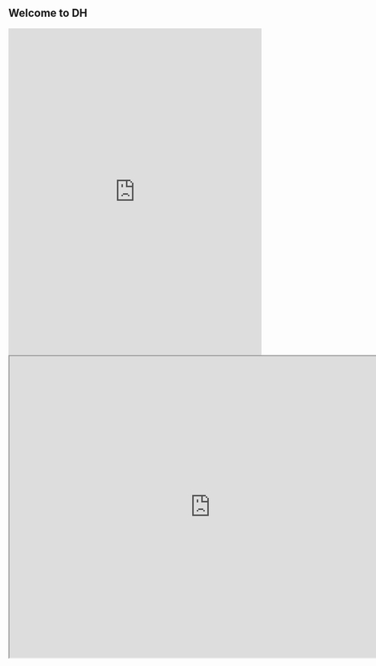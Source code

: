 ## Welcome to DH

<iframe src='https://cdn.knightlab.com/libs/timeline3/latest/embed/index.html?source=17VDF0MVdGv-lzIzJGbNd6PrzgECr8XprwkrIL1OnatA&font=Default&lang=en&initial_zoom=2&height=650' width='100%' height='650' webkitallowfullscreen mozallowfullscreen allowfullscreen frameborder='0'></iframe>
                                



<iframe src="https://uploads.knightlab.com/storymapjs/dea3e7eebb43a9b28d1b900870a975b6/husitske-valky/index.html" width=800 height=600></iframe>
